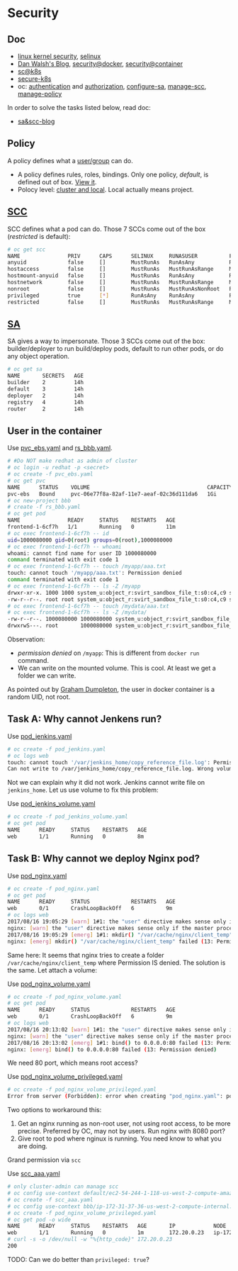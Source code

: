 # Security

## Doc

* [linux kernel security](https://www.linux.com/learn/overview-linux-kernel-security-features), [selinux](selinux.md)
* [Dan Walsh's Blog](http://danwalsh.livejournal.com/76358.html), [security@docker](https://docs.docker.com/engine/security/security/), [security@container](https://opensource.com/business/14/7/docker-security-selinux)
* [sc@k8s](https://kubernetes.io/docs/tasks/configure-pod-container/security-context/)
* [secure-k8s](https://blog.openshift.com/securing-kubernetes/)
* oc: [authentication](https://docs.openshift.com/container-platform/3.6/architecture/additional_concepts/authentication.html) and [authorization](https://docs.openshift.com/container-platform/3.6/architecture/additional_concepts/authorization.html), [configure-sa](https://docs.openshift.com/container-platform/3.6/admin_guide/service_accounts.html), [manage-scc](https://docs.openshift.com/container-platform/3.6/admin_guide/manage_scc.html), [manage-policy](https://docs.openshift.com/container-platform/3.6/admin_guide/manage_authorization_policy.html)

In order to solve the tasks listed below, read doc:
* [sa&scc-blog](https://blog.openshift.com/understanding-service-accounts-sccs/)


## Policy
A policy defines what a [user/group](https://docs.openshift.com/container-platform/3.6/architecture/additional_concepts/authentication.html#users-and-groups) can do.

* A policy defines rules, roles, bindings. Only one policy, _default_, is defined out of box. [View it](https://docs.openshift.com/container-platform/3.6/admin_guide/manage_authorization_policy.html#viewing-roles-and-bindings).
* Polocy level: [cluster and local](https://docs.openshift.com/container-platform/3.6/architecture/additional_concepts/authorization.html#cluster-policy-and-local-policy). Local actually means project.

## [SCC](https://docs.openshift.org/latest/architecture/additional_concepts/authorization.html#security-context-constraints)

SCC defines what a pod can do. Those 7 SCCs come out of the box (_restricted_ is default):

```sh
# oc get scc
NAME               PRIV      CAPS      SELINUX     RUNASUSER          FSGROUP     SUPGROUP    PRIORITY   READONLYROOTFS   VOLUMES
anyuid             false     []        MustRunAs   RunAsAny           RunAsAny    RunAsAny    10         false            [configMap downwardAPI emptyDir persistentVolumeClaim projected secret]
hostaccess         false     []        MustRunAs   MustRunAsRange     MustRunAs   RunAsAny    <none>     false            [configMap downwardAPI emptyDir hostPath persistentVolumeClaim projected secret]
hostmount-anyuid   false     []        MustRunAs   RunAsAny           RunAsAny    RunAsAny    <none>     false            [configMap downwardAPI emptyDir hostPath nfs persistentVolumeClaim projected secret]
hostnetwork        false     []        MustRunAs   MustRunAsRange     MustRunAs   MustRunAs   <none>     false            [configMap downwardAPI emptyDir persistentVolumeClaim projected secret]
nonroot            false     []        MustRunAs   MustRunAsNonRoot   RunAsAny    RunAsAny    <none>     false            [configMap downwardAPI emptyDir persistentVolumeClaim projected secret]
privileged         true      [*]       RunAsAny    RunAsAny           RunAsAny    RunAsAny    <none>     false            [*]
restricted         false     []        MustRunAs   MustRunAsRange     MustRunAs   RunAsAny    <none>     false            [configMap downwardAPI emptyDir persistentVolumeClaim projected secret]
```

## [SA](https://docs.openshift.org/latest/dev_guide/service_accounts.html)

SA gives a way to impersonate. Those 3 SCCs come out of the box: builder/deployer to run build/deploy pods, default to run other pods, or do any object operation.

```sh
# oc get sa
NAME       SECRETS   AGE
builder    2         14h
default    3         14h
deployer   2         14h
registry   4         14h
router     2         14h
```

## User in the container

Use [pvc_ebs.yaml](../files/pvc_ebs.yaml) and [rs_bbb.yaml](../files/rs_test.yaml).

```sh
# #Do NOT make redhat as admin of cluster
# oc login -u redhat -p <secret>
# oc create -f pvc_ebs.yaml
# oc get pvc
NAME      STATUS    VOLUME                                     CAPACITY   ACCESSMODES   STORAGECLASS   AGE
pvc-ebs   Bound     pvc-06e77f8a-82af-11e7-aeaf-02c36d111da6   1Gi        RWO           gp2            11m
# oc new-project bbb
# create -f rs_bbb.yaml
# oc get pod
NAME               READY     STATUS    RESTARTS   AGE
frontend-1-6cf7h   1/1       Running   0          11m
# oc exec frontend-1-6cf7h -- id
uid=1000080000 gid=0(root) groups=0(root),1000080000
# oc exec frontend-1-6cf7h -- whoami
whoami: cannot find name for user ID 1000080000
command terminated with exit code 1
# oc exec frontend-1-6cf7h -- touch /myapp/aaa.txt
touch: cannot touch '/myapp/aaa.txt': Permission denied
command terminated with exit code 1
# oc exec frontend-1-6cf7h -- ls -Z /myapp
drwxr-xr-x. 1000 1000 system_u:object_r:svirt_sandbox_file_t:s0:c4,c9 svt
-rw-r--r--. root root system_u:object_r:svirt_sandbox_file_t:s0:c4,c9 svt-0.0.1-Linux-x86_64.tar.gz
# oc exec frontend-1-6cf7h -- touch /mydata/aaa.txt
# oc exec frontend-1-6cf7h -- ls -Z /mydata/
-rw-r--r--. 1000080000 1000080000 system_u:object_r:svirt_sandbox_file_t:s0:c4,c9 aaa.txt
drwxrwS---. root       1000080000 system_u:object_r:svirt_sandbox_file_t:s0:c4,c9 lost+found
```

Observation:

* _permission denied_ on <code>/myapp</code>: This is different from <code>docker run</code> command.
* We can write on the mounted volume. This is cool. At least we get a folder we can write.

As pointed out by [Graham Dumpleton](http://blog.dscpl.com.au/2015/12/random-user-ids-when-running-docker.html), the user in docker container is a random UID, not root.


## Task A: Why cannot Jenkens run?
Use [pod_jenkins.yaml](../files/pod_jenkins.yaml)

```sh
# oc create -f pod_jenkins.yaml
# oc logs web
touch: cannot touch '/var/jenkins_home/copy_reference_file.log': Permission denied
Can not write to /var/jenkins_home/copy_reference_file.log. Wrong volume permissions?
```

Not we can explain why it did not work. Jenkins cannot write file on <code>jenkins_home</code>. Let us use volume to fix this problem:

Use [pod_jenkins_volume.yaml](../files/pod_jenkins_volume.yaml)

```sh
# oc create -f pod_jenkins_volume.yaml
# oc get pod
NAME      READY     STATUS    RESTARTS   AGE
web       1/1       Running   0          8m
```

## Task B: Why cannot we deploy Nginx pod?
Use [pod_nginx.yaml](../files/pod_nginx.yaml)

```sh
# oc create -f pod_nginx.yaml
# oc get pod
NAME      READY     STATUS             RESTARTS   AGE
web       0/1       CrashLoopBackOff   6          9m
# oc logs web
2017/08/16 19:05:29 [warn] 1#1: the "user" directive makes sense only if the master process runs with super-user privileges, ignored in /etc/nginx/nginx.conf:2
nginx: [warn] the "user" directive makes sense only if the master process runs with super-user privileges, ignored in /etc/nginx/nginx.conf:2
2017/08/16 19:05:29 [emerg] 1#1: mkdir() "/var/cache/nginx/client_temp" failed (13: Permission denied)
nginx: [emerg] mkdir() "/var/cache/nginx/client_temp" failed (13: Permission denied)
```

Same here: It seems that nginx tries to create a folder <code>/var/cache/nginx/client_temp</code> where Permission IS denied.
The solution is the same. Let attach a volume:

Use [pod_nginx_volume.yaml](../files/pod_nginx_volume.yaml)

```sh
# oc create -f pod_nginx_volume.yaml
# oc get pod
NAME      READY     STATUS             RESTARTS   AGE
web       0/1       CrashLoopBackOff   6          9m
# oc logs web
2017/08/16 20:13:02 [warn] 1#1: the "user" directive makes sense only if the master process runs with super-user privileges, ignored in /etc/nginx/nginx.conf:2
nginx: [warn] the "user" directive makes sense only if the master process runs with super-user privileges, ignored in /etc/nginx/nginx.conf:2
2017/08/16 20:13:02 [emerg] 1#1: bind() to 0.0.0.0:80 failed (13: Permission denied)
nginx: [emerg] bind() to 0.0.0.0:80 failed (13: Permission denied)
```

We need 80 port, which means root access?

Use [pod_nginx_volume_privileged.yaml](../files/pod_nginx_volume_privileged.yaml)

```sh
# oc create -f pod_nginx_volume_privileged.yaml
Error from server (Forbidden): error when creating "pod_nginx.yaml": pods "web" is forbidden: unable to validate against any security context constraint: [provider restricted: .spec.containers[0].securityContext.privileged: Invalid value: true: Privileged containers are not allowed]
```

Two options to workaround this:

1. Get an nginx running as non-root user, not using root access, to be more precise. Preferred by OC, may not by users. Run nginx with 8080 port?
2. Give root to pod where nginux is running. You need know to what you are doing.

Grand permission via <code>scc</code>

Use [scc_aaa.yaml](../files/scc_aaa.yaml)

```sh
# only cluster-admin can manage scc
# oc config use-context default/ec2-54-244-1-118-us-west-2-compute-amazonaws-com:8443/system:admin
# oc create -f scc_aaa.yaml
# oc config use-context bbb/ip-172-31-37-36-us-west-2-compute-internal:8443/redhat
# oc create -f pod_nginx_volume_privileged.yaml
# oc get pod -o wide
NAME      READY     STATUS    RESTARTS   AGE       IP            NODE
web       1/1       Running   0          1m        172.20.0.23   ip-172-31-37-36.us-west-2.compute.internal
# curl -s -o /dev/null -w "%{http_code}" 172.20.0.23
200

```

TODO: Can we do better than <code>privileged: true</code>?


